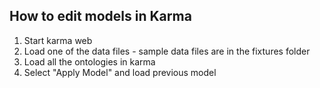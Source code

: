 ## How to edit models in Karma

1. Start karma web
2. Load one of the data files - sample data files are in the fixtures folder
3. Load all the ontologies in karma
4. Select "Apply Model" and load previous model
